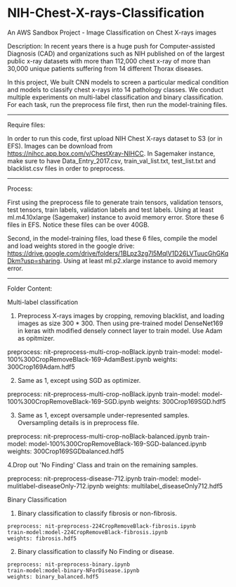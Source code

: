 # NIH-Chest-X-rays-Classification
An AWS Sandbox Project - Image Classification on Chest X-rays images 

Description: 
In recent years there is a huge push for Computer-assisted Diagnosis (CAD) and organizations such as NIH published on of the largest public x-ray datasets with more than 112,000 chest x-ray of more than 30,000 unique patients suffering from 14 different Thorax diseases. 

In this project, We built CNN models to screen a particular medical condition and models to classify chest x-rays into 14 pathology classes. We conduct multiple experiments on multi-label classification and binary classification. For each task, run the preprocess file first, then run the model-training files. 

------------------------------------------------------------------------------------------------------------------------------------------

Require files:

In order to run this code, first upload NIH Chest X-rays dataset to S3 (or in EFS). Images can be download from https://nihcc.app.box.com/v/ChestXray-NIHCC. In Sagemaker instance, make sure to have Data_Entry_2017.csv, train_val_list.txt, test_list.txt and blacklist.csv files in order to preprocess. 

------------------------------------------------------------------------------------------------------------------------------------------

Process:

First using the preprocess file to generate train tensors, validation tensors, test tensors, train labels, validation labels and test labels. Using at least ml.m4.10xlarge (Sagemaker) instance to avoid memory error. Store these 6 files in EFS. Notice these files can be over 40GB. 

Second, in the model-training files, load these 6 files, compile the model and load weights stored in the google drive: https://drive.google.com/drive/folders/1BLpz3zg7l5MqlV1D26LVTuucGhGKqDkm?usp=sharing. Using at least ml.p2.xlarge instance to avoid memory error. 

------------------------------------------------------------------------------------------------------------------------------------------

Folder Content:

  Multi-label classification

  1. Preprocess X-rays images by cropping, removing blacklist, and loading images as size 300 * 300. Then using pre-trained model      DenseNet169 in keras with modified densely connect layer to train model. Use Adam as opitmizer.
  
  preprocess: nit-preprocess-multi-crop-noBlack.ipynb
  train-model: model-100%300CropRemoveBlack-169-AdamBest.ipynb
  weights: 300Crop169Adam.hdf5


  2. Same as 1, except using SGD as optimizer.
  
  preprocess: nit-preprocess-multi-crop-noBlack.ipynb
  train-model: model-100%300CropRemoveBlack-169-SGD.ipynb
  weights: 300Crop169SGD.hdf5
  
  3. Same as 1, except oversample under-represented samples. Oversampling details is in preprocess file. 
  
  preprocess: nit-preprocess-multi-crop-noBlack-balanced.ipynb
  train-model: model-100%300CropRemoveBlack-169-SGD-balanced.ipynb
  weights: 300Crop169SGDbalanced.hdf5
  
  4.Drop out 'No Finding' Class and train on the remaining samples. 
  
  preprocess: nit-preprocess-disease-712.ipynb
  train-model: model-mulitlabel-diseaseOnly-712.ipynb
  weights: multilabel_diseaseOnly712.hdf5
  
  
  
  Binary Classification 
  1. Binary classification to classify fibrosis or non-fibrosis.
  
    preprocess: nit-preprocess-224CropRemoveBlack-fibrosis.ipynb
    train-model:model-224CropRemoveBlack-fibrosis.ipynb
    weights: fibrosis.hdf5
    
  2. Binary classification to classify No Finding or disease.
  
    preprocess: nit-preprocess-binary.ipynb
    train-model:model-binary-NForDisease.ipynb
    weights: binary_balanced.hdf5
  
